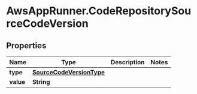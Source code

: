# AwsAppRunner.CodeRepositorySourceCodeVersion

## Properties

Name | Type | Description | Notes
------------ | ------------- | ------------- | -------------
**type** | [**SourceCodeVersionType**](SourceCodeVersionType.md) |  | 
**value** | **String** |  | 


